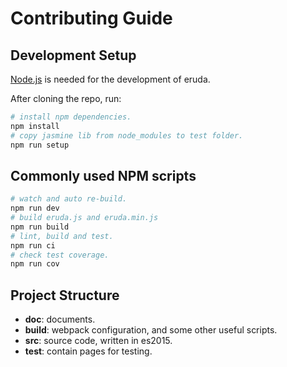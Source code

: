 # Contributing Guide

## Development Setup

[Node.js](https://nodejs.org/en/) is needed for the development of eruda.

After cloning the repo, run:

```bash
# install npm dependencies.
npm install
# copy jasmine lib from node_modules to test folder.
npm run setup
```

## Commonly used NPM scripts

```bash
# watch and auto re-build.
npm run dev
# build eruda.js and eruda.min.js
npm run build
# lint, build and test.
npm run ci
# check test coverage.
npm run cov
```

## Project Structure

- **doc**: documents.
- **build**: webpack configuration, and some other useful scripts.
- **src**: source code, written in es2015.
- **test**: contain pages for testing.
